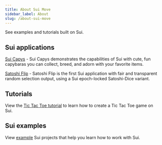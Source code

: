 ```yaml
---
title: About Sui Move
sidebar_label: About
slug: /about-sui-move
---
```


See examples and tutorials built on Sui.

## Sui applications

[Sui Capys](https://capy.art/) - Sui Capys demonstrates the capabilities of Sui with cute, fun capybaras you can collect, breed, and adorn with your favorite items.

[Satoshi Flip](https://satoshi-flip.sui.io/) - Satoshi Flip is the first Sui application with fair and transparent random selection output, using a Sui epoch-locked Satoshi-Dice variant.

## Tutorials

View the [Tic Tac Toe tutorial](../explore/tutorials.md) to learn how to create a Tic Tac Toe game on Sui.

## Sui examples

View [example](../explore/examples.md) Sui projects that help you learn how to work with Sui.
